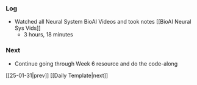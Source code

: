 ### Log
- Watched all Neural System BioAI Videos and took notes [[BioAI Neural Sys Vids]]
	- 3 hours, 18 minutes
### Next
- Continue going through Week 6 resource and do the code-along

[[25-01-31|prev]] [[Daily Template|next]]